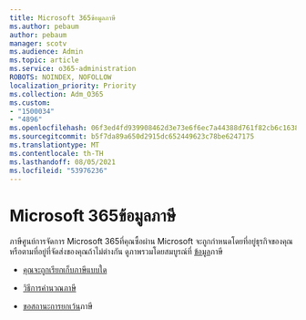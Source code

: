 ```yaml
---
title: Microsoft 365ข้อมูลภาษี
ms.author: pebaum
author: pebaum
manager: scotv
ms.audience: Admin
ms.topic: article
ms.service: o365-administration
ROBOTS: NOINDEX, NOFOLLOW
localization_priority: Priority
ms.collection: Adm_O365
ms.custom:
- "1500034"
- "4896"
ms.openlocfilehash: 06f3ed4fd939908462d3e73e6f6ec7a44388d761f82cb6c1638ae1d63217e54d
ms.sourcegitcommit: b5f7da89a650d2915dc652449623c78be6247175
ms.translationtype: MT
ms.contentlocale: th-TH
ms.lasthandoff: 08/05/2021
ms.locfileid: "53976236"
---
```

# <a name="microsoft-365-tax-information"></a>Microsoft 365ข้อมูลภาษี

ภาษีศูนย์การจัดการ Microsoft 365ที่คุณซื้อผ่าน Microsoft จะถูกกําหนดโดยที่อยู่ธุรกิจของคุณ หรือตามที่อยู่ที่จัดส่งของคุณถ้าไม่ต่างกัน ดูภาพรวมโดยสมบูรณ์ที่ [ข้อมูล](https://docs.microsoft.com/microsoft-365/commerce/billing-and-payments/tax-information?view=o365-worldwide)ภาษี

- [คุณจะถูกเรียกเก็บภาษีแบบใด](https://docs.microsoft.com/microsoft-365/commerce/billing-and-payments/tax-information?view=o365-worldwide#what-tax-will-i-be-charged) 

- [วิธีการคํานวณภาษี](https://docs.microsoft.com/microsoft-365/commerce/billing-and-payments/tax-information?view=o365-worldwide#how-taxes-are-calculated)

- [ขอสถานะการยกเว้น](https://docs.microsoft.com/microsoft-365/commerce/billing-and-payments/tax-information?view=o365-worldwide#apply-for-tax-exempt-status)ภาษี
